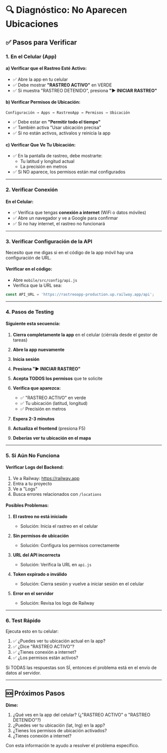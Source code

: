 # 🔍 Diagnóstico: No Aparecen Ubicaciones

## ✅ Pasos para Verificar

### 1. En el Celular (App)

#### a) Verificar que el Rastreo Esté Activo:
- ✅ Abre la app en tu celular
- ✅ Debe mostrar **"RASTREO ACTIVO"** en VERDE
- ✅ Si muestra "RASTREO DETENIDO", presiona **"▶️ INICIAR RASTREO"**

#### b) Verificar Permisos de Ubicación:
```
Configuración → Apps → RastreoApp → Permisos → Ubicación
```
- ✅ Debe estar en **"Permitir todo el tiempo"**
- ✅ También activa "Usar ubicación precisa"
- ✅ Si no están activos, actívalos y reinicia la app

#### c) Verificar Que Ve Tu Ubicación:
- ✅ En la pantalla de rastreo, debe mostrarte:
  - Tu latitud y longitud actual
  - La precisión en metros
- ✅ Si NO aparece, los permisos están mal configurados

---

### 2. Verificar Conexión

#### En el Celular:
- ✅ Verifica que tengas **conexión a internet** (WiFi o datos móviles)
- ✅ Abre un navegador y ve a Google para confirmar
- ✅ Si no hay internet, el rastreo no funcionará

---

### 3. Verificar Configuración de la API

Necesito que me digas si en el código de la app móvil hay una configuración de URL.

#### Verificar en el código:
- Abre `mobile/src/config/api.js`
- Verifica que la URL sea:
```javascript
const API_URL = 'https://rastreoapp-production.up.railway.app/api';
```

---

### 4. Pasos de Testing

#### Siguiente esta secuencia:

1. **Cierra completamente la app** en el celular (ciérrala desde el gestor de tareas)

2. **Abre la app nuevamente**

3. **Inicia sesión**

4. **Presiona "▶️ INICIAR RASTREO"**

5. **Acepta TODOS los permisos** que te solicite

6. **Verifica que aparezca:**
   - ✅ "RASTREO ACTIVO" en verde
   - ✅ Tu ubicación (latitud, longitud)
   - ✅ Precisión en metros

7. **Espera 2-3 minutos**

8. **Actualiza el frontend** (presiona F5)

9. **Deberías ver tu ubicación en el mapa**

---

### 5. Si Aún No Funciona

#### Verificar Logs del Backend:

1. Ve a Railway: https://railway.app
2. Entra a tu proyecto
3. Ve a "Logs"
4. Busca errores relacionados con `/locations`

#### Posibles Problemas:

1. **El rastreo no está iniciado**
   - Solución: Inicia el rastreo en el celular

2. **Sin permisos de ubicación**
   - Solución: Configura los permisos correctamente

3. **URL del API incorrecta**
   - Solución: Verifica la URL en `api.js`

4. **Token expirado o inválido**
   - Solución: Cierra sesión y vuelve a iniciar sesión en el celular

5. **Error en el servidor**
   - Solución: Revisa los logs de Railway

---

### 6. Test Rápido

Ejecuta esto en tu celular:

1. ✅ ¿Puedes ver tu ubicación actual en la app?
2. ✅ ¿Dice "RASTREO ACTIVO"?
3. ✅ ¿Tienes conexión a internet?
4. ✅ ¿Los permisos están activos?

Si TODAS las respuestas son SÍ, entonces el problema está en el envío de datos al servidor.

---

## 🆘 Próximos Pasos

**Dime:**
1. ¿Qué ves en la app del celular? (¿"RASTREO ACTIVO" o "RASTREO DETENIDO"?)
2. ¿Puedes ver tu ubicación (lat, lng) en la app?
3. ¿Tienes los permisos de ubicación activados?
4. ¿Tienes conexión a internet?

Con esta información te ayudo a resolver el problema específico.


